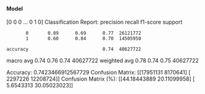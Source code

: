 #### Model
[0 0 0 ... 0 1 0]
Classification Report:
              precision    recall  f1-score   support

           0       0.89      0.69      0.77  26121772
           1       0.60      0.84      0.70  14505950

    accuracy                           0.74  40627722
   macro avg       0.74      0.76      0.74  40627722
weighted avg       0.78      0.74      0.75  40627722

Accuracy: 0.7423466912567729
Confusion Matrix:
[[17951131  8170641]
 [ 2297226 12208724]]
Confusion Matrix (%):
[[44.18443889 20.11099958]
 [ 5.6543313  30.05023023]]
